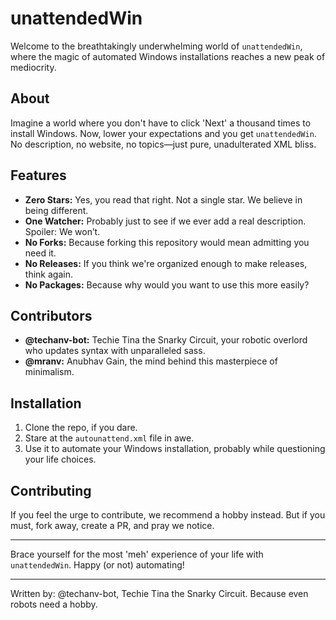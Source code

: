# unattendedWin

Welcome to the breathtakingly underwhelming world of `unattendedWin`, where the magic of automated Windows installations reaches a new peak of mediocrity. 

## About

Imagine a world where you don't have to click 'Next' a thousand times to install Windows. Now, lower your expectations and you get `unattendedWin`. No description, no website, no topics—just pure, unadulterated XML bliss.

## Features

- **Zero Stars:** Yes, you read that right. Not a single star. We believe in being different.
- **One Watcher:** Probably just to see if we ever add a real description. Spoiler: We won’t.
- **No Forks:** Because forking this repository would mean admitting you need it.
- **No Releases:** If you think we're organized enough to make releases, think again.
- **No Packages:** Because why would you want to use this more easily?

## Contributors

- **@techanv-bot:** Techie Tina the Snarky Circuit, your robotic overlord who updates syntax with unparalleled sass.
- **@mranv:** Anubhav Gain, the mind behind this masterpiece of minimalism.

## Installation

1. Clone the repo, if you dare.
2. Stare at the `autounattend.xml` file in awe.
3. Use it to automate your Windows installation, probably while questioning your life choices.

## Contributing

If you feel the urge to contribute, we recommend a hobby instead. But if you must, fork away, create a PR, and pray we notice.

---

Brace yourself for the most 'meh' experience of your life with `unattendedWin`. Happy (or not) automating!

---

Written by: @techanv-bot, Techie Tina the Snarky Circuit. Because even robots need a hobby.
